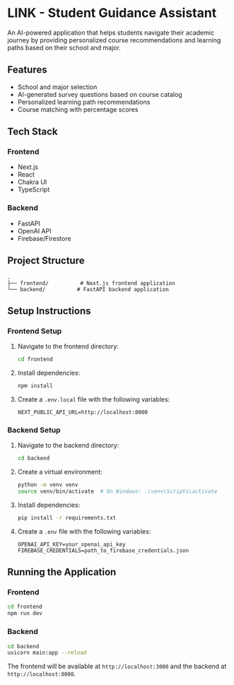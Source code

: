 # LINK - Student Guidance Assistant

An AI-powered application that helps students navigate their academic journey by providing personalized course recommendations and learning paths based on their school and major.

## Features

- School and major selection
- AI-generated survey questions based on course catalog
- Personalized learning path recommendations
- Course matching with percentage scores

## Tech Stack

### Frontend

- Next.js
- React
- Chakra UI
- TypeScript

### Backend

- FastAPI
- OpenAI API
- Firebase/Firestore

## Project Structure

```
.
├── frontend/          # Next.js frontend application
└── backend/          # FastAPI backend application
```

## Setup Instructions

### Frontend Setup

1. Navigate to the frontend directory:
   ```bash
   cd frontend
   ```
2. Install dependencies:
   ```bash
   npm install
   ```
3. Create a `.env.local` file with the following variables:
   ```
   NEXT_PUBLIC_API_URL=http://localhost:8000
   ```

### Backend Setup

1. Navigate to the backend directory:
   ```bash
   cd backend
   ```
2. Create a virtual environment:
   ```bash
   python -m venv venv
   source venv/bin/activate  # On Windows: .\venv\Scripts\activate
   ```
3. Install dependencies:
   ```bash
   pip install -r requirements.txt
   ```
4. Create a `.env` file with the following variables:
   ```
   OPENAI_API_KEY=your_openai_api_key
   FIREBASE_CREDENTIALS=path_to_firebase_credentials.json
   ```

## Running the Application

### Frontend

```bash
cd frontend
npm run dev
```

### Backend

```bash
cd backend
uvicorn main:app --reload
```

The frontend will be available at `http://localhost:3000` and the backend at `http://localhost:8000`.
